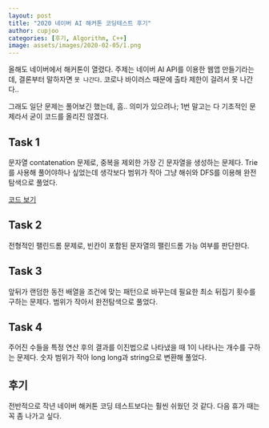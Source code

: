 ```yaml
---
layout: post
title: "2020 네이버 AI 해커톤 코딩테스트 후기"
author: cupjoo
categories: [후기, Algorithm, C++]
image: assets/images/2020-02-05/1.png
---
```


올해도 네이버에서 해커톤이 열렸다. 주제는 네이버 AI API를 이용한 웹앱 만들기라는데, 결론부터 말하자면 `못 나간다`. 코로나 바이러스 때문에 출타 제한이 걸려서 못 나간다..

그래도 일단 문제는 풀어보긴 했는데, 흠.. 의미가 있으려나; 1번 말고는 다 기초적인 문제라서 굳이 코드를 올리진 않겠다.

## Task 1

문자열 contatenation 문제로, 중복을 제외한 가장 긴 문자열을 생성하는 문제다. Trie를 사용해 풀어야하나 싶었는데 생각보다 범위가 작아 그냥 해쉬와 DFS를 이용해 완전탐색으로 풀었다.

[코드 보기](https://github.com/armypago/Competitive-Programming/blob/master/Junyoung/Naver/2020_task1.cpp)

## Task 2

전형적인 팰린드롬 문제로, 빈칸이 포함된 문자열의 팰린드롬 가능 여부를 판단한다.

## Task 3

앞뒤가 랜덤한 동전 배열을 조건에 맞는 패턴으로 바꾸는데 필요한 최소 뒤집기 횟수를 구하는 문제다. 범위가 작아서 완전탐색으로 풀었다.

## Task 4

주어진 수들을 특정 연산 후의 결과를 이진법으로 나타냈을 때 1이 나타나는 개수를 구하는 문제다. 숫자 범위가 작아 long long과 string으로 변환해 풀었다.

## 후기

전반적으로 작년 네이버 해커톤 코딩 테스트보다는 훨씬 쉬웠던 것 같다. 다음 휴가 때는 꼭 좀 나가고 싶다.
